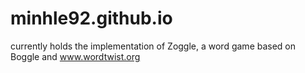 minhle92.github.io
==================

currently holds the implementation of Zoggle, a word game based on Boggle and www.wordtwist.org 
